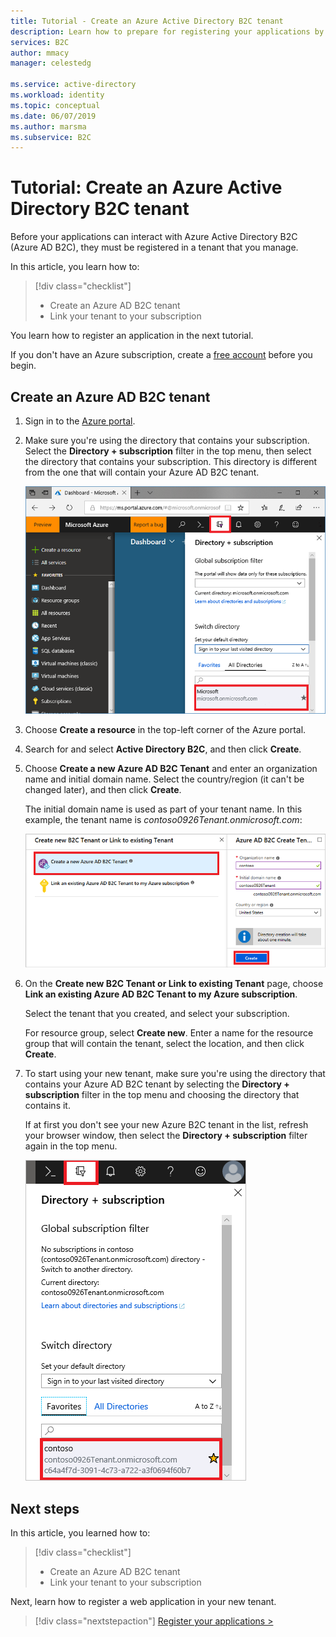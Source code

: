 ```yaml
---
title: Tutorial - Create an Azure Active Directory B2C tenant
description: Learn how to prepare for registering your applications by creating an Azure Active Directory B2C tenant using the Azure portal.
services: B2C
author: mmacy
manager: celestedg

ms.service: active-directory
ms.workload: identity
ms.topic: conceptual
ms.date: 06/07/2019
ms.author: marsma
ms.subservice: B2C
---
```


# Tutorial: Create an Azure Active Directory B2C tenant

Before your applications can interact with Azure Active Directory B2C (Azure AD B2C), they must be registered in a tenant that you manage.

In this article, you learn how to:

> [!div class="checklist"]
> * Create an Azure AD B2C tenant
> * Link your tenant to your subscription

You learn how to register an application in the next tutorial.

If you don't have an Azure subscription, create a [free account](https://azure.microsoft.com/free/?WT.mc_id=A261C142F) before you begin.

## Create an Azure AD B2C tenant

1. Sign in to the [Azure portal](https://portal.azure.com/).
2. Make sure you're using the directory that contains your subscription. Select the **Directory + subscription** filter in the top menu, then select the directory that contains your subscription. This directory is different from the one that will contain your Azure AD B2C tenant.

    ![Directory and Subscription filter with subscription tenant selected](./media/tutorial-create-tenant/switch-directory-subscription.PNG)

3. Choose **Create a resource** in the top-left corner of the Azure portal.
4. Search for and select **Active Directory B2C**, and then click **Create**.
5. Choose **Create a new Azure AD B2C Tenant** and enter an organization name and initial domain name. Select the country/region (it can't be changed later), and then click **Create**.

    The initial domain name is used as part of your tenant name. In this example, the tenant name is *contoso0926Tenant.onmicrosoft.com*:

    ![B2C tenant creation page in the Azure portal](./media/tutorial-create-tenant/create-tenant.PNG)

6. On the **Create new B2C Tenant or Link to existing Tenant** page, choose **Link an existing Azure AD B2C Tenant to my Azure subscription**.

    Select the tenant that you created, and select your subscription.

    For resource group, select **Create new**. Enter a name for the resource group that will contain the tenant, select the location, and then click **Create**.
1. To start using your new tenant, make sure you're using the directory that contains your Azure AD B2C tenant by selecting the **Directory + subscription** filter in the top menu and choosing the directory that contains it.

    If at first you don't see your new Azure B2C tenant in the list, refresh your browser window, then select the **Directory + subscription** filter again in the top menu.

    ![Directory and Subscription filter with B2C tenant selected](./media/tutorial-create-tenant/switch-directories.PNG)

## Next steps

In this article, you learned how to:

> [!div class="checklist"]
> * Create an Azure AD B2C tenant
> * Link your tenant to your subscription

Next, learn how to register a web application in your new tenant.

> [!div class="nextstepaction"]
> [Register your applications >](tutorial-register-applications.md)
